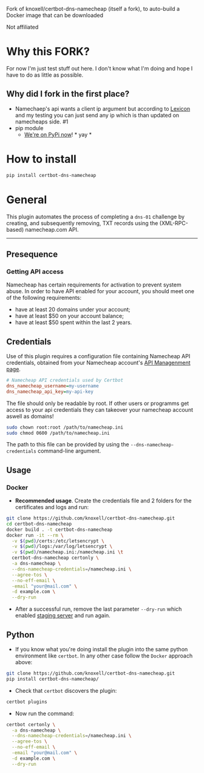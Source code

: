 Fork of knoxell/certbot-dns-namecheap (itself a fork), to auto-build a Docker image that can be downloaded

Not affiliated

# Why this FORK?

For now I'm just test stuff out here. I don't know what I'm doing and hope I have to do as little as possible.

## Why did I fork in the first place?

- Namechaep's api wants a client ip argument but according to [Lexicon](https://github.com/AnalogJ/lexicon/) and my testing you can just send any ip which is than updated on namecheaps side. #1
- pip module
  - [We're on PyPi now](https://pypi.org/project/certbot-dns-namecheap/)! * yay *

# How to install

```bash
pip install certbot-dns-namecheap
```

# General

This plugin automates the process of completing a ``dns-01`` challenge by creating, and subsequently removing, TXT records using the (XML-RPC-based) namecheap.com API.

------------------

## Presequence

### Getting API access

Namecheap has certain requirements for activation to prevent system abuse. In order to have API enabled for your account, you should meet one of the following requirements:

- have at least 20 domains under your account;
- have at least $50 on your account balance;
- have at least $50 spent within the last 2 years.

## Credentials

Use of this plugin requires a configuration file containing Namecheap API credentials, obtained from your Namecheap account's [API Managenment page](https://ap.www.namecheap.com/settings/tools/apiaccess/).

```ini
# Namecheap API credentials used by Certbot
dns_namecheap_username=my-username
dns_namecheap_api_key=my-api-key
```
The file should only be readable by root. If other users or programms get access to your api credentials they can takeover your namecheap account aswell as domains!
```bash
sudo chown root:root /path/to/namecheap.ini
sudo chmod 0600 /path/to/namecheap.ini
```

The path to this file can be provided by using the `--dns-namecheap-credentials` command-line argument.

## Usage

### Docker

- **Recommended usage**. Create the credentials file and 2 folders for the certificates and logs and run:

```sh
git clone https://github.com/knoxell/certbot-dns-namecheap.git
cd certbot-dns-namecheap
docker build . -t certbot-dns-namecheap
docker run -it --rm \
  -v $(pwd)/certs:/etc/letsencrypt \
  -v $(pwd)/logs:/var/log/letsencrypt \
  -v $(pwd)/namecheap.ini:/namecheap.ini \t
  certbot-dns-namecheap certonly \
  -a dns-namecheap \
  --dns-namecheap-credentials=/namecheap.ini \
  --agree-tos \
  --no-eff-email \
  -email "your@mail.com" \
  -d example.com \
  --dry-run
```

- After a successful run, remove the last parameter `--dry-run` which enabled [staging server](https://letsencrypt.org/docs/staging-environment/) and run again.

## Python

- If you know what you're doing install the plugin into the same python environment like `certbot`. In any other case follow the `Docker` approach above:

```sh
git clone https://github.com/knoxell/certbot-dns-namecheap.git
pip install certbot-dns-namecheap/
```

- Check that `certbot` discovers the plugin:

```sh
certbot plugins
```

- Now run the command:

```sh
certbot certonly \
  -a dns-namecheap \
  --dns-namecheap-credentials=/namecheap.ini \
  --agree-tos \
  --no-eff-email \
  -email "your@mail.com" \
  -d example.com \
  --dry-run
  ```
